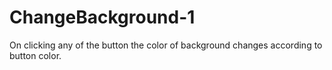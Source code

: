 # ChangeBackground-1

On clicking any of the button the color of background changes according to button color.
